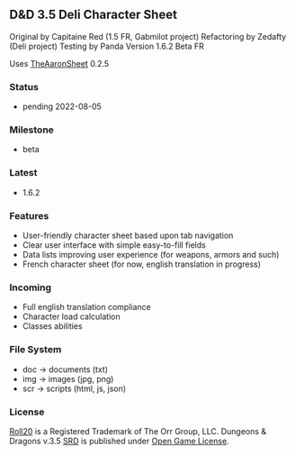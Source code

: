   ## D&D 3.5 Deli Character Sheet

  Original by Capitaine Red (1.5 FR, Gabmilot project)
  Refactoring by Zedafty (Deli project)
  Testing by Panda
  Version 1.6.2 Beta FR

  Uses [TheAaronSheet](https://github.com/shdwjk/TheAaronSheet) 0.2.5

  ### Status

  * pending 2022-08-05

  ### Milestone

  * beta

  ### Latest

  * 1.6.2

  ### Features

  * User-friendly character sheet based upon tab navigation
  * Clear user interface with simple easy-to-fill fields
  * Data lists improving user experience (for weapons, armors and such)
  * French character sheet (for now, english translation in progress)

  ### Incoming

  * Full english translation compliance
  * Character load calculation
  * Classes abilities

  ### File System

  * doc -> documents (txt)
  * img -> images (jpg, png)
  * scr -> scripts (html, js, json)

  ### License

  [Roll20](https://roll20.net/) is a Registered Trademark of The Orr Group, LLC.
  Dungeons & Dragons v.3.5 [SRD](https://en.wikipedia.org/wiki/System_Reference_Document) is published under [Open Game License](https://en.wikipedia.org/wiki/Open_Game_License).
